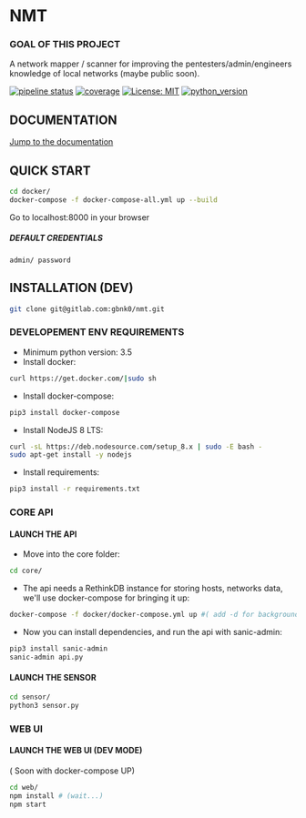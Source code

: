 
# NMT

### GOAL OF THIS PROJECT

A network mapper / scanner for improving the pentesters/admin/engineers knowledge of local networks (maybe public soon).



[![pipeline status](https://travis-ci.org/gbnk0/nmt.svg?branch=develop)]()
[![coverage](https://coveralls.io/repos/github/gbnk0/nmt/badge.svg?branch=develop)]()
[![License: MIT](https://img.shields.io/badge/License-MIT-yellow.svg)](https://opensource.org/licenses/MIT)
[![python_version](https://img.shields.io/badge/python-3.5%2C3.6-blue.svg)]()




## DOCUMENTATION
[Jump to the documentation](https://github.com/gbnk0/nmt/wiki)


## QUICK START

```bash
cd docker/
docker-compose -f docker-compose-all.yml up --build
```

Go to localhost:8000 in your browser

##### DEFAULT CREDENTIALS
`admin/ password`


## INSTALLATION (DEV)
```bash
git clone git@gitlab.com:gbnk0/nmt.git
```
### DEVELOPEMENT ENV REQUIREMENTS
- Minimum python version: 3.5
- Install docker: 
```bash
curl https://get.docker.com/|sudo sh
```

- Install docker-compose: 
```bash
pip3 install docker-compose
```

- Install NodeJS 8 LTS:
```bash
curl -sL https://deb.nodesource.com/setup_8.x | sudo -E bash -
sudo apt-get install -y nodejs
```

- Install requirements:
```bash
pip3 install -r requirements.txt
```

### CORE API
#### LAUNCH THE API
- Move into the core folder:

```bash
cd core/
```

- The api needs a RethinkDB instance for storing hosts, networks data, we'll use docker-compose for bringing it up:

```bash
docker-compose -f docker/docker-compose.yml up #( add -d for background )

```

- Now you can install dependencies, and run the api with sanic-admin:

```bash
pip3 install sanic-admin
sanic-admin api.py
```


#### LAUNCH THE SENSOR
```bash
cd sensor/
python3 sensor.py
```


### WEB UI 
#### LAUNCH THE WEB UI (DEV MODE)
( Soon with docker-compose UP)

```bash
cd web/
npm install # (wait...)
npm start
```
